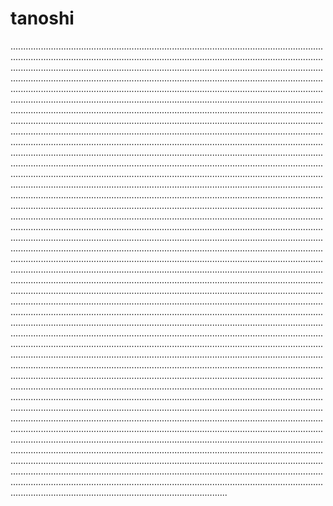 # tanoshi
..............................................................................................................................................................................................................................................................................................................................................................................................................................................................................................................................................................................................................................................................................................................................................................................................................................................................................................................................................................................................................................................................................................................................................................................................................................................................................................................................................................................................................................................................................................................................................................................................................................................................................................................................................................................................................................................................................................................................................................................................................................................................................................................................................................................................................................................................................................................................................................................................................................................................................................................................................................................................................................................................................................................................................................................................................................................................................................................................................................................................................................................................................................................................................................................................................................................................................................................................................................................................................................................................................................................................................................................................................................................................................................................................................................................................................................................................................................................................................................................................................................................................................................................................................................................................................................................................................................................................................................................................................................................................................................................................................................................................................................................................................................................................................................................................................................................................................................................................................................................................................................................................................................................................................................................................................................................................................................................................................................................................................................................................................................................